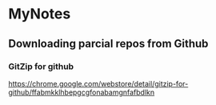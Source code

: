 # MyNotes

## Downloading parcial repos from Github

### GitZip for github
https://chrome.google.com/webstore/detail/gitzip-for-github/ffabmkklhbepgcgfonabamgnfafbdlkn
